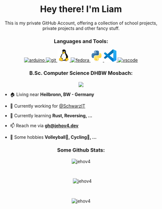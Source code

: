 <h1 align="center">Hey there! I'm Liam</h1>
<p align="center">
  This is my private GitHub Account, offering a collection of school projects, private projects and other fancy stuff.
</p>

<h3 align="center">Languages and Tools:</h3>
<p align="center"> 
  <a href="https://www.arduino.cc/" target="_blank" rel="noreferrer"> <img src="https://cdn.worldvectorlogo.com/logos/arduino-1.svg" alt="arduino" width="40" height="40"/> </a>
  <a href="https://git-scm.com/" target="_blank" rel="noreferrer"> <img src="https://www.vectorlogo.zone/logos/git-scm/git-scm-icon.svg" alt="git" width="40" height="40"/> </a> 
  <a href="https://www.linux.org/" target="_blank" rel="noreferrer"> <img src="https://raw.githubusercontent.com/devicons/devicon/master/icons/linux/linux-original.svg" alt="linux" width="40" height="40"/> </a>
  <a href="https://fedoraproject.org" target="_blank" rel="noreferrer"> <img src="https://fedoraproject.org/w/uploads/archive/e/e5/20110717032101%21Fedora_infinity.png" alt="fedora" width="40" height="40"/> </a>
  <a href="https://www.python.org" target="_blank" rel="noreferrer"> <img src="https://raw.githubusercontent.com/devicons/devicon/master/icons/python/python-original.svg" alt="python" width="40" height="40"/> </a> 
  <a href="https://code.visualstudio.com/" target="_blank" rel="noreferrer"> <img src="https://raw.githubusercontent.com/devicons/devicon/master/icons/vscode/vscode-original.svg" alt="vscode" width="40" height="40"/> </a>
  <a href="https://www.rust-lang.org/" target="_blank" rel="noreferrer"> <img src="https://upload.wikimedia.org/wikipedia/commons/thumb/2/20/Rustacean-orig-noshadow.svg/220px-Rustacean-orig-noshadow.svg.png" alt="vscode" width="40" height="40"/> </a> 

</p>

<h3 align="center">B.Sc. Computer Science DHBW Mosbach:</h3>
<p align="center">
  <img align="center" width=200px src="https://upload.wikimedia.org/wikipedia/de/1/1d/DHBW-Logo.svg">
</p>

- 🏠 Living near **Heilbronn, BW - Germany**

- 🏢 Currently working for [@SchwarzIT](https://github.com/SchwarzIT)

- 🌱 Currently learning **Rust, Reversing, ...**

- 📫 Reach me via **gh@jehov4.dev**

- 🤸 Some hobbies **Volleyball🏐, Cycling🚴, ...**


<h3 align="center">Some Github Stats:</h3>

<p align="center">
  <img align="center" src="https://github-readme-stats.vercel.app/api/top-langs?username=jehov4&show_icons=true&theme=dracula&locale=en&layout=compact" alt="jehov4" />
</p>
<br>
<p align="center">&nbsp;
  <img align="center" src="https://github-readme-stats.vercel.app/api?username=jehov4&show_icons=true&theme=dracula&locale=en" alt="jehov4" />
</p>
<br>
<p align="center">
  <img align="center" src="https://github-readme-streak-stats.herokuapp.com/?user=jehov4&theme=dracula" alt="jehov4" />
</p>

